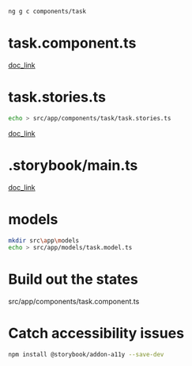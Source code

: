 

```.sh
ng g c components/task
```

# task.component.ts
[doc_link](https://storybook.js.org/tutorials/intro-to-storybook/angular/en/simple-component/)

# task.stories.ts

```.sh
echo > src/app/components/task/task.stories.ts
```
[doc_link](https://storybook.js.org/tutorials/intro-to-storybook/angular/en/simple-component/)


# .storybook/main.ts
[doc_link](https://storybook.js.org/tutorials/intro-to-storybook/angular/en/simple-component/)


# models

```.sh
mkdir src\app\models
echo > src/app/models/task.model.ts
```

# Build out the states

src/app/components/task.component.ts

# Catch accessibility issues

```.sh
npm install @storybook/addon-a11y --save-dev
```